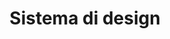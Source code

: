 ---
permalink: false
hideInSitemap: true
tags: level1
parent: it
key: designsystem_it
title: Sistema di design
alternativetitle: Il sistema di design FFS.
redirect: /it/design-system/getting-started/designing/
order: 4
---
